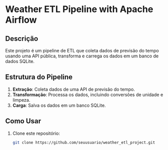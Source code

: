 # Weather ETL Pipeline with Apache Airflow

## Descrição
Este projeto é um pipeline de ETL que coleta dados de previsão do tempo usando uma API pública, transforma e carrega os dados em um banco de dados SQLite.

## Estrutura do Pipeline
1. **Extração**: Coleta dados de uma API de previsão do tempo.
2. **Transformação**: Processa os dados, incluindo conversões de unidade e limpeza.
3. **Carga**: Salva os dados em um banco SQLite.

## Como Usar
1. Clone este repositório:
   ```bash
   git clone https://github.com/seuusuario/weather_etl_project.git
